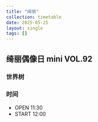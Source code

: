 ```yaml
---
title: "绮丽"
collection: timetable
date: 2025-05-25
layout: single
tags: []
---
```


## 绮丽偶像日 mini VOL.92

### 世界树

### 时间

- OPEN 11:30
- START 12:00